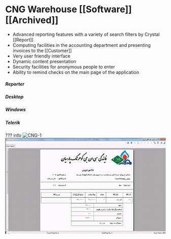 # CNG Warehouse [[Software]] [[Archived]]
 
* Advanced reporting features with a variety of search filters by Crystal [[Report]]
* Computing facilities in the accounting department and presenting invoices to the [[Customer]]
* Very user friendly interface
* Dynamic content presentation
* Security facilities for anonymous people to enter
* Ability to remind checks on the main page of the application

##### Reporter

##### Desktop

##### Windows

##### Telerik

??? info
    ![CNG-1](../../assets/attachments/windows_5024b.gif)
    ![CNG-1](../../assets/attachments/print.gif)